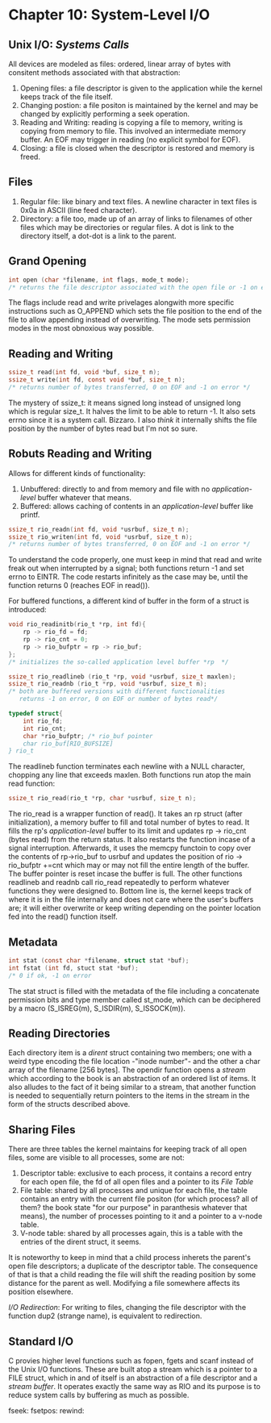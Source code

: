 # Chapter 10: System-Level I/O

## Unix I/O: *Systems Calls*

All devices are modeled as files: ordered, linear array of bytes with consitent methods associated with that abstraction:

1.  Opening files: a file descriptor is given to the application while the kernel keeps track of the file itself.
1.  Changing postion: a file positon is maintained by the kernel and may be changed by explicitly performing a seek operation.
1.  Reading and Writing: reading is copying a file to memory, writing is copying from memory to file. This involved an intermediate memory buffer. An EOF may trigger in reading (no explicit symbol for EOF).
1.  Closing: a file is closed when the descriptor is restored and memory is freed.

## Files

1.  Regular file: like binary and text files. A newline character in text files is 0x0a in ASCII (line feed character).
1.  Directory: a file too, made up of an array of links to filenames of other files which may be directories or regular files. A dot is link to the directory itself, a dot-dot is a link to the parent.

## Grand Opening

~~~c
int open (char *filename, int flags, mode_t mode);
/* returns the file descriptor associated with the open file or -1 on error */
~~~

The flags include read and write privelages alongwith more specific instructions such as O_APPEND which sets the file position to the end of the file to allow appending instead of overwriting. The mode sets permission modes in the most obnoxious way possible.

## Reading and Writing

~~~c
ssize_t read(int fd, void *buf, size_t n);
ssize_t write(int fd, const void *buf, size_t n);
/* returns number of bytes transferred, 0 on EOF and -1 on error */
~~~

The mystery of ssize_t: it means signed long instead of unsigned long which is regular size_t. It halves the limit to be able to return -1. It also sets errno since it is a system call. Bizzaro. I also *think* it internally shifts the file position by the number of bytes read but I'm not so sure.

## Robuts Reading and Writing

Allows for different kinds of functionality:

1.  Unbuffered: directly to and from memory and file with no *application-level* buffer whatever that means.
1.  Buffered: allows caching of contents in an *application-level* buffer like printf.


~~~c
ssize_t rio_readn(int fd, void *usrbuf, size_t n);
ssize_t rio_writen(int fd, void *usrbuf, size_t n);
/* returns number of bytes transferred, 0 on EOF and -1 on error */
~~~

To understand the code properly, one must keep in mind that read and write freak out when interrupted by a signal; both functions return -1 and set errno to EINTR. The code restarts infinitely as the case may be, until the function returns 0 (reaches EOF in read()).


For buffered functions, a different kind of buffer in the form of a struct is introduced:

~~~c
void rio_readinitb(rio_t *rp, int fd){
    rp -> rio_fd = fd;
    rp -> rio_cnt = 0;
    rp -> rio_bufptr = rp -> rio_buf;
};
/* initializes the so-called application level buffer *rp  */

ssize_t rio_readlineb (rio_t *rp, void *usrbuf, size_t maxlen);
ssize_t rio_readnb (rio_t *rp, void *usrbuf, size_t n);
/* both are buffered versions with different functionalities 
   returns -1 on error, 0 on EOF or number of bytes read*/

typedef struct{
    int rio_fd;
    int rio_cnt;
    char *rio_bufptr; /* rio_buf pointer
    char rio_buf[RIO_BUFSIZE]
} rio_t
~~~


The readlineb function terminates each newline with a NULL character, chopping any line that exceeds maxlen. Both functions run atop the main read function:

~~~c
ssize_t rio_read(rio_t *rp, char *usrbuf, size_t n);
~~~

The rio_read is a wrapper function of read(). It takes an rp struct (after initialization), a memory buffer to fill and total number of bytes to read. It fills the rp's *application-level* buffer to its limit and updates rp -> rio_cnt (bytes read) from the return status. It also restarts the function incase of a signal interruption. Afterwards, it uses the memcpy functoin to copy over the contents of rp->rio_buf to usrbuf and updates the position of rio -> rio_bufptr +=cnt which may or may not fill the entire length of the buffer. The buffer pointer is reset incase the buffer is full. The other functions readlineb and readnb call rio_read repeatedly to perform whatever functions they were designed to. Bottom line is, the kernel keeps track of where it is in the file internally and does not care where the user's buffers are; it will either overwrite or keep writing depending on the pointer location fed into the read() function itself.

## Metadata

~~~c
int stat (const char *filename, struct stat *buf);
int fstat (int fd, stuct stat *buf);
/* 0 if ok, -1 on error
~~~

The stat struct is filled with the metadata of the file including a concatenate permission bits and type member called st_mode, which can be deciphered by a macro (S_ISREG(m), S_ISDIR(m), S_ISSOCK(m)).

## Reading Directories

Each directory item is a *dirent* struct containing two members; one with a weird type encoding the file location -"inode number"- and the other a char array of the filename [256 bytes]. The opendir function opens a *stream* which according to the book is an abstraction of an ordered list of items. It also alludes to the fact of it being similar to a stream, that another function is needed to sequentially return pointers to the items in the stream in the form of the structs described above.


## Sharing Files

There are three tables the kernel maintains for keeping track of all open files, some are visible to all processes, some are not:

1.  Descriptor table: exclusive to each process, it contains a record entry for each open file, the fd of all open files and a pointer to its *File Table*
1.  File table: shared by all processes and unique for each file, the table contains an entry with the current file positon (for which process? all of them? the book state "for our purpose" in paranthesis whatever that means), the number of processes pointing to it and a pointer to a v-node table.
1.  V-node table: shared by all processes again, this is a table with the entries of the dirent struct, it seems.

It is noteworthy to keep in mind that a child process inherets the parent's open file descriptors; a duplicate of the descriptor table. The consequence of that is that a child reading the file will shift the reading position by some distance for the parent as well. Modifying a file somewhere affects its position elsewhere.



*I/O Redirection*: For writing to files, changing the file descriptor with the function dup2 (strange name), is equivalent to redirection.

## Standard I/O

C provies higher level functions such as fopen, fgets and scanf instead of the Unix I/O functions. These are built atop a stream which is a pointer to a FILE struct, which in and of itself is an abstraction of a file descriptor and a *stream buffer*. It operates exactly the same way as RIO and its purpose is to reduce system calls by buffering as much as possible.

fseek:
fsetpos:
rewind:
